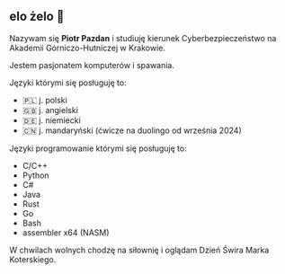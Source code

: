 ## elo żelo 👋

Nazywam się **Piotr Pazdan** i studiuję kierunek Cyberbezpieczeństwo na Akademii Górniczo-Hutniczej w Krakowie.

Jestem pasjonatem komputerów i spawania.

Języki którymi się posługuję to:
- 🇵🇱 j. polski
- 🇬🇧 j. angielski
- 🇩🇪 j. niemiecki
- 🇨🇳 j. mandaryński (ćwicze na duolingo od września 2024)

Języki programowanie którymi się posługuję to:
- C/C++
- Python
- C#
- Java
- Rust
- Go
- Bash
- assembler x64 (NASM)

W chwilach wolnych chodzę na siłownię i oglądam Dzień Świra Marka Koterskiego.
